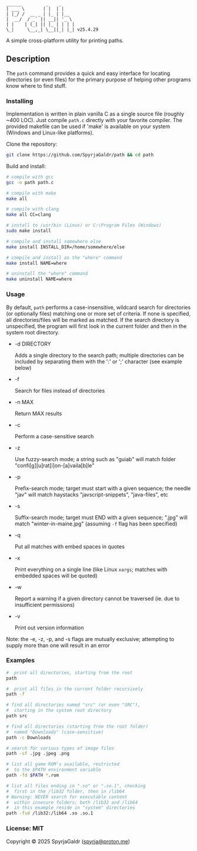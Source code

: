 ```
______         _    _
| ___ \       | |  | |
| |_/ /  __ _ | |_ | |__
|  __/  / _` || __|| '_ \
| |    | (_| || |_ | | | |
\_|     \__,_| \__||_| |_| v25.4.29

```
A simple cross-platform utility for printing paths.

## Description

The `path` command provides a quick and easy interface for locating directories (or even files) for the primary purpose of helping other programs know where to find stuff.

### Installing

Implementation is written in plain vanilla C as a single source file (roughly ~400 LOC).  Just compile `path.c` directly with your favorite compiler. The provided makefile can be used if 'make' is available on your system (Windows and Linux-like platforms).

Clone the repository:

```bash
git clone https://github.com/SpyrjaGaldr/path && cd path
```

Build and install:

```bash
# compile with gcc
gcc -o path path.c

# compile with make
make all

# compile with clang
make all CC=clang

# install to /usr/bin (Linux) or C:\Program Files (Windows)
sudo make install

# compile and install somewhere else
make install INSTALL_DIR=/home/somewhere/else

# compile and install as the "where" command
make install NAME=where

# uninstall the "where" command
make uninstall NAME=where
```

### Usage

By default, `path` performs a case-insensitive, wildcard search for directories (or optionally files) matching one or more set of criteria. If none is specified, all directories/files will be marked as matched. If the search directory is unspecified, the program will first look in the current folder and then in the system root directory.

* -d DIRECTORY

    Adds a single directory to the search path; multiple directories can be included by separating them with the ':' or ';' character (see example below)

* -f

    Search for files instead of directories

* -n MAX

    Return MAX results

* -c

    Perform a case-sensitive search

* -z

    Use fuzzy-search mode; a string such as "guiab" will match folder "confi[g][u]rat[i]on-[a]vaila[b]le"

* -p

    Prefix-search mode; target must start with a given sequence; the needle "jav" will match haystacks "javscript-snippets", "java-files", etc

* -s

    Suffix-search mode; target must END with a given sequence; ".jpg" will match "winter-in-maine.jpg" (assuming `-f` flag has been specified)

* -q

    Put all matches with embed spaces in quotes

* -x

    Print everything on a single line (like Linux `xargs`; matches with embedded spaces will be quoted)

* -w

    Report a warning if a given directory cannot be traversed (ie. due to insufficient permissions)

* -v

    Print out version information

Note: the -e, -z, -p, and -s flags are mutually exclusive; attempting to supply more than one will result in an error

### Examples

```bash
#  print all directories, starting from the root
path

#  print all files in the current folder recursively
path -f

# find all directories named "src" (or even "SRC"),
#  starting in the system root directory
path src

# find all directories (starting from the root folder)
#  named "Downloads" (case-sensitive)
path -c Downloads

# search for various types of image files
path -sf .jpg .jpeg .png

# list all game ROM's available, restricted
#  to the $PATH environment variable
path -fd $PATH *.rom

# list all files ending in ".so" or ".so.1", checking
#  first in the /lib32 folder, then in /lib64
# Warning: NEVER search for executable content
#  within insecure folders; both /lib32 and /lib64
#  in this example reside in "system" directories
path -fsd /lib32:/lib64 .so .so.1
```

### License: MIT
Copyright © 2025 SpyrjaGaldr (spyrja@proton.me)

